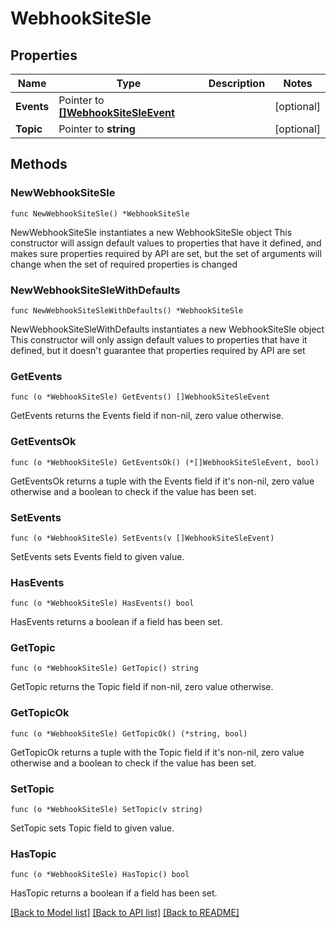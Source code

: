 # WebhookSiteSle

## Properties

Name | Type | Description | Notes
------------ | ------------- | ------------- | -------------
**Events** | Pointer to [**[]WebhookSiteSleEvent**](WebhookSiteSleEvent.md) |  | [optional] 
**Topic** | Pointer to **string** |  | [optional] 

## Methods

### NewWebhookSiteSle

`func NewWebhookSiteSle() *WebhookSiteSle`

NewWebhookSiteSle instantiates a new WebhookSiteSle object
This constructor will assign default values to properties that have it defined,
and makes sure properties required by API are set, but the set of arguments
will change when the set of required properties is changed

### NewWebhookSiteSleWithDefaults

`func NewWebhookSiteSleWithDefaults() *WebhookSiteSle`

NewWebhookSiteSleWithDefaults instantiates a new WebhookSiteSle object
This constructor will only assign default values to properties that have it defined,
but it doesn't guarantee that properties required by API are set

### GetEvents

`func (o *WebhookSiteSle) GetEvents() []WebhookSiteSleEvent`

GetEvents returns the Events field if non-nil, zero value otherwise.

### GetEventsOk

`func (o *WebhookSiteSle) GetEventsOk() (*[]WebhookSiteSleEvent, bool)`

GetEventsOk returns a tuple with the Events field if it's non-nil, zero value otherwise
and a boolean to check if the value has been set.

### SetEvents

`func (o *WebhookSiteSle) SetEvents(v []WebhookSiteSleEvent)`

SetEvents sets Events field to given value.

### HasEvents

`func (o *WebhookSiteSle) HasEvents() bool`

HasEvents returns a boolean if a field has been set.

### GetTopic

`func (o *WebhookSiteSle) GetTopic() string`

GetTopic returns the Topic field if non-nil, zero value otherwise.

### GetTopicOk

`func (o *WebhookSiteSle) GetTopicOk() (*string, bool)`

GetTopicOk returns a tuple with the Topic field if it's non-nil, zero value otherwise
and a boolean to check if the value has been set.

### SetTopic

`func (o *WebhookSiteSle) SetTopic(v string)`

SetTopic sets Topic field to given value.

### HasTopic

`func (o *WebhookSiteSle) HasTopic() bool`

HasTopic returns a boolean if a field has been set.


[[Back to Model list]](../README.md#documentation-for-models) [[Back to API list]](../README.md#documentation-for-api-endpoints) [[Back to README]](../README.md)


